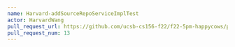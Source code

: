 ```yaml
---
name: Harvard-addSourceRepoServiceImplTest
actor: HarvardWang
pull_request_url: https://github.com/ucsb-cs156-f22/f22-5pm-happycows/pull/13
pull_request_num: 13
---
```

